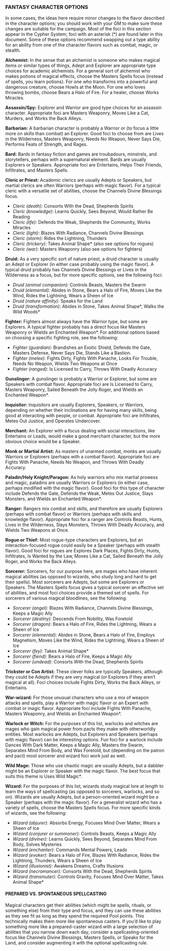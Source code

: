 ### FANTASY CHARACTER OPTIONS

<!-- P, ID: 030848 -->

In some cases, the ideas here require minor changes to the flavor described in the character options; you should work with your GM to make sure these changes are suitable for the campaign. Most of the foci in this section appear in the Cypher System; foci with an asterisk (\*) are found later in this document. Some of these options recommend swapping out a type ability for an ability from one of the character flavors such as combat, magic, or stealth.

<!-- P, ID: 030849 -->

**Alchemist:** In the sense that an alchemist is someone who makes magical items or similar types of things, Adept and Explorer are appropriate type choices for academic alchemists. For a general sort of alchemist who makes potions of magical effects, choose the Masters Spells focus (instead of spells, you learn potions). For one who transforms into a powerful and dangerous creature, choose Howls at the Moon. For one who loves throwing bombs, choose Bears a Halo of Fire. For a healer, choose Works Miracles.

<!-- P, ID: 030850 -->

**Assassin/Spy:** Explorer and Warrior are good type choices for an assassin character. Appropriate foci are Masters Weaponry, Moves Like a Cat, Murders, and Works the Back Alleys.

<!-- P, ID: 030851 -->

**Barbarian:** A barbarian character is probably a Warrior or (to focus a little more on skills than combat) an Explorer. Good foci to choose from are Lives in the Wilderness, Masters Weaponry, Needs No Weapon, Never Says Die, Performs Feats of Strength, and Rages.

<!-- P, ID: 030852 -->

**Bard:** Bards in fantasy fiction and games are troubadours, minstrels, and storytellers, perhaps with a supernatural element. Bards are usually Explorers or Speakers. Appropriate foci are Entertains, Helps Their Friends, Infiltrates, and Masters Spells.

<!-- P, ID: 030853 -->

**Cleric or Priest:** Academic clerics are usually Adepts or Speakers, but martial clerics are often Warriors (perhaps with magic flavor). For a typical cleric with a versatile set of abilities, choose the Channels Divine Blessings focus.

<!-- L, ID: 030854 -->

- _Cleric (death):_ Consorts With the Dead, Shepherds Spirits
- _Cleric (knowledge):_ Learns Quickly, Sees Beyond, Would Rather Be Reading
- _Cleric (life):_ Defends the Weak, Shepherds the Community, Works Miracles
- _Cleric (light):_ Blazes With Radiance, Channels Divine Blessings
- _Cleric (storm):_ Rides the Lightning, Thunders
- _Cleric (trickery):_ Takes Animal Shape\* (also see options for rogues)
- _Cleric (war):_ Masters Weaponry (also see options for fighters)

<!-- /L -->

<!-- P, ID: 030869 -->

**Druid:** As a very specific sort of nature priest, a druid character is usually an Adept or Explorer (in either case probably using the magic flavor). A typical druid probably has Channels Divine Blessings or Lives in the Wilderness as a focus, but for more specific options, see the following foci:

<!-- L, ID: 030870 -->

- _Druid (animal companion):_ Controls Beasts, Masters the Swarm
- _Druid (elemental):_ Abides in Stone, Bears a Halo of Fire, Moves Like the Wind, Rides the Lightning, Wears a Sheen of Ice
- _Druid (nature affinity):_ Speaks for the Land
- _Druid (transformation):_ Abides in Stone, Takes Animal Shape\*, Walks the Wild Woods\*

<!-- /L -->

<!-- P, ID: 030879 -->

**Fighter:** Fighters almost always have the Warrior type, but some are Explorers. A typical fighter probably has a direct focus like Masters Weaponry or Wields an Enchanted Weapon\*. For additional options based on choosing a specific fighting role, see the following:

<!-- L, ID: 030880 -->

- _Fighter (guardian):_ Brandishes an Exotic Shield, Defends the Gate, Masters Defense, Never Says Die, Stands Like a Bastion.
- _Fighter (melee):_ Fights Dirty, Fights With Panache, Looks For Trouble, Needs No Weapon, Wields Two Weapons at Once
- _Fighter (ranged):_ Is Licensed to Carry, Throws With Deadly Accuracy

<!-- /L -->

<!-- P, ID: 030887 -->

**Gunslinger:** A gunslinger is probably a Warrior or Explorer, but some are Speakers with combat flavor. Appropriate foci are Is Licensed to Carry, Masters Weaponry, Sailed Beneath the Jolly Roger, and Wields an Enchanted Weapon\*.

<!-- P, ID: 030888 -->

**Inquisitor:** Inquisitors are usually Explorers, Speakers, or Warriors, depending on whether their inclinations are for having many skills, being good at interacting with people, or combat. Appropriate foci are Infiltrates, Metes Out Justice, and Operates Undercover.

<!-- P, ID: 030889 -->

**Merchant:** An Explorer with a focus dealing with social interactions, like Entertains or Leads, would make a good merchant character, but the more obvious choice would be a Speaker.

<!-- P, ID: 030890 -->

**Monk or Martial Artist:** As masters of unarmed combat, monks are usually Warriors or Explorers (perhaps with a combat flavor). Appropriate foci are Fights With Panache, Needs No Weapon, and Throws With Deadly Accuracy.

<!-- P, ID: 030891 -->

**Paladin/Holy Knight/Paragon:** As holy warriors who mix martial prowess and magic, paladins are usually Warriors or Explorers (in either case, perhaps modified with the magic flavor). Good foci for this type of character include Defends the Gate, Defends the Weak, Metes Out Justice, Slays Monsters, and Wields an Enchanted Weapon\*.

<!-- P, ID: 030892 -->

**Ranger:** Rangers mix combat and skills, and therefore are usually Explorers (perhaps with combat flavor) or Warriors (perhaps with skills and knowledge flavor). Appropriate foci for a ranger are Controls Beasts, Hunts, Lives in the Wilderness, Slays Monsters, Throws With Deadly Accuracy, and Wields Two Weapons at Once.

<!-- P, ID: 030893 -->

**Rogue or Thief:** Most rogue-type characters are Explorers, but an interaction-focused rogue could easily be a Speaker (perhaps with stealth flavor). Good foci for rogues are Explores Dark Places, Fights Dirty, Hunts, Infiltrates, Is Wanted by the Law, Moves Like a Cat, Sailed Beneath the Jolly Roger, and Works the Back Alleys.

<!-- P, ID: 030894 -->

**Sorcerer:** Sorcerers, for our purpose here, are mages who have inherent magical abilities (as opposed to wizards, who study long and hard to get their spells). Most sorcerers are Adepts, but some are Explorers or Speakers. The Masters Spells focus gives a typical sorcerer an effective set of abilities, and most foci choices provide a themed set of spells. For sorcerers of various magical bloodlines, see the following:

<!-- L, ID: 030895 -->

- _Sorcerer (angel):_ Blazes With Radiance, Channels Divine Blessings, Keeps a Magic Ally
- _Sorcerer (destiny):_ Descends From Nobility, Was Foretold
- _Sorcerer (dragon):_ Bears a Halo of Fire, Rides the Lightning, Wears a Sheen of Ice
- _Sorcerer (elemental):_ Abides in Stone, Bears a Halo of Fire, Employs Magnetism, Moves Like the Wind, Rides the Lightning, Wears a Sheen of Ice
- _Sorcerer (fey):_ Takes Animal Shape\*
- _Sorcerer (fiend):_ Bears a Halo of Fire, Keeps a Magic Ally
- _Sorcerer (undead):_ Consorts With the Dead, Shepherds Spirits

<!-- /L -->

<!-- P, ID: 030910 -->

**Trickster or Con Artist:** These clever folks are typically Speakers, although they could be Adepts if they are very magical (or Explorers if they aren’t magical at all). Foci choices include Fights Dirty, Works the Back Alleys, or Entertains.

<!-- P, ID: 030911 -->

**War-wizard:** For those unusual characters who use a mix of weapon attacks and spells, play a Warrior with magic flavor or an Expert with combat or magic flavor. Appropriate foci include Fights With Panache, Masters Weaponry, and Wields an Enchanted Weapon\*.

<!-- P, ID: 030912 -->

**Warlock or Witch:** For the purposes of this list, warlocks and witches are mages who gain magical power from pacts they make with otherworldly entities. Most warlocks are Adepts, but Explorers and Speakers (perhaps with magic flavor) can be interesting options. Fun foci for a warlock include Dances With Dark Matter, Keeps a Magic Ally, Masters the Swarm, Separates Mind From Body, and Was Foretold, but (depending on the patron and pact) most sorcerer and wizard foci work just as well.

<!-- P, ID: 030913 -->

**Wild Mage:** Those who use chaotic magic are usually Adepts, but a dabbler might be an Explorer or Speaker with the magic flavor. The best focus that suits this theme is Uses Wild Magic\*.

<!-- P, ID: 030914 -->

**Wizard:** For the purposes of this list, wizards study magical lore at length to learn the ways of spellcasting (as opposed to sorcerers, warlocks, and so on). Wizards are usually Adepts, but a person-oriented wizard might be a Speaker (perhaps with the magic flavor). For a generalist wizard who has a variety of spells, choose the Masters Spells focus. For more specific kinds of wizards, see the following:

<!-- L, ID: 030915 -->

- _Wizard (abjurer):_ Absorbs Energy, Focuses Mind Over Matter, Wears a Sheen of Ice
- _Wizard (conjurer or summoner):_ Controls Beasts, Keeps a Magic Ally
- _Wizard (diviner):_ Learns Quickly, Sees Beyond, Separates Mind From Body, Solves Mysteries
- _Wizard (enchanter):_ Commands Mental Powers, Leads
- _Wizard (evoker):_ Bears a Halo of Fire, Blazes With Radiance, Rides the Lightning, Thunders, Wears a Sheen of Ice
- _Wizard (illusionist):_ Awakens Dreams, Crafts Illusions
- _Wizard (necromancer):_ Consorts With the Dead, Shepherds Spirits
- _Wizard (transmuter):_ Controls Gravity, Focuses Mind Over Matter, Takes Animal Shape\*

<!-- /L -->

#### PREPARED VS. SPONTANEOUS SPELLCASTING

<!-- P, ID: 030934 -->

Magical characters get their abilities (which might be spells, rituals, or something else) from their type and focus, and they can use these abilities as they see fit as long as they spend the required Pool points. This technically makes them more like spontaneous casters. If you’d like to play something more like a prepared-caster wizard with a large selection of abilities that you narrow down each day, consider a spellcasting-oriented focus like Channels Divine Blessings, Masters Spells, or Speaks for the Land, and consider augmenting it with the optional spellcasting rule.

